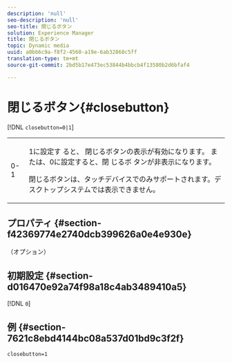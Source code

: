 ```yaml
---
description: 'null'
seo-description: 'null'
seo-title: 閉じるボタン
solution: Experience Manager
title: 閉じるボタン
topic: Dynamic media
uuid: a0bb6c9a-f8f2-4560-a19e-6ab32868c5ff
translation-type: tm+mt
source-git-commit: 2bd5b17e473ec53844b4bbcb4f13580b2d6bfaf4

---
```



# 閉じるボタン{#closebutton}

[!DNL `closebutton=0|1`]

<table id="table_9B98C97485DD4DEB8A6ECBCE8DF6B886"> 
 <tbody> 
  <tr> 
   <td colname="col1"> <p> <span class="codeph"> 0-1 </span> </p> </td> 
   <td colname="col2"> <p>1に設定す <span class="codeph"> ると、 </span> 閉じるボタンの表示が有効になります。 または、0に設定すると、閉 <span class="codeph"> じるボ </span> タンが非表示になります。 </p> <p>閉じるボタンは、タッチデバイスでのみサポートされます。デスクトップシステムでは表示できません。 </p> </td> 
  </tr> 
 </tbody> 
</table>

## プロパティ {#section-f42369774e2740dcb399626a0e4e930e}

（オプション）

## 初期設定 {#section-d016470e92a74f98a18c4ab3489410a5}

[!DNL `0`]

## 例 {#section-7621c8ebd4144bc08a537d01bd9c3f2f}

```
closebutton=1
```

